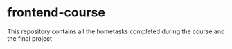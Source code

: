 # frontend-course
This repository contains all the hometasks completed during the course and the final project
